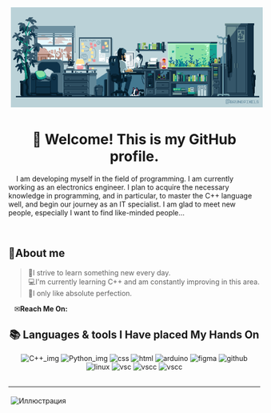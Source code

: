 <p><img src="header3.gif" width="1000" height="200" alt="Иллюстрация" vspace="5" hspace="5">

<h1 align = center> 
	&#128075; Welcome! This is my GitHub profile.
</h1>

<p>&nbsp;&nbsp;&nbsp;&nbsp;I am developing myself in the field of programming. I am currently working as an electronics engineer. I plan to acquire the necessary knowledge in programming, and in particular, to master the C++ language well, and begin our journey as an IT specialist. I am glad to meet new people, especially I want to find like-minded people...</p>

<br>


## :dizzy:**About me**



[//]: # (Пишем био)
>&#129513;I strive to learn something new every day.  
&#128187;I'm currently learning C++ and am constantly improving in this area.   
&#128302;I only like absolute perfection.  

<p>&nbsp;&nbsp;&nbsp;&#9993;<strong>Reach Me On:</strong></p>


<div align = center>
<h2>
&#128218; <strong> Languages & tools I Have placed My Hands On </strong>
</div>


[//]: # (Пишем наши скилсы)
<div align = center>
<img src="https://www.digiseller.ru/preview/307467/p1_1986716_c7d6ef4a.png" alt="C++_img" width="" height="46" /> <img src="https://static.tildacdn.com/tild3131-3765-4136-b932-336265636539/python-logo-clipart-.png" alt="Python_img" width="" height="45"> <img src="https://gas-kvas.com/uploads/posts/2023-02/1675463198_gas-kvas-com-p-fonovii-risunok-v-css3-3.png" alt="css" width="" height="46"> <img src="https://i.pinimg.com/originals/0e/7d/4a/0e7d4ad55cdc3db527af6c3d72f41ad0.png" alt="html" width="" height="46"> <img src="https://camo.githubusercontent.com/6fcd1c570f8a902233682fea6938ec8e8a3727080ad41312ce5a39004de43087/68747470733a2f2f63646e2e776f726c64766563746f726c6f676f2e636f6d2f6c6f676f732f61726475696e6f2d312e737667" alt="arduino" width="" height="44"> <img src="https://assets.asana.biz/transform/ba9b63a3-f255-4088-b5fe-14ab4628f50b/logo-app-figma" alt="figma" width="" height="45"> <img src="https://camo.githubusercontent.com/023330909dd3262d282ebd393465b9c81a00086febd0a12efb156f62526ec6e5/68747470733a2f2f63646e2e77696b696d672e6e65742f656e2f73706c61746f6f6e77696b692f696d616765732f7468756d622f382f38382f4769744875625f49636f6e2e7376672f3132303070782d4769744875625f49636f6e2e7376672e706e67" alt="github" width="" height="45" /> <img src="https://upload.wikimedia.org/wikipedia/commons/d/d6/Linux_mascot_tux.png" alt="linux" width="" height="45" /> </n>
<img src="https://upload.wikimedia.org/wikipedia/commons/thumb/9/9a/Visual_Studio_Code_1.35_icon.svg/1024px-Visual_Studio_Code_1.35_icon.svg.png" alt="vsc" width="" height="42" /> <img src="https://rafiquzzamanrafi.gallerycdn.vsassets.io/extensions/rafiquzzamanrafi/visualstudiolightpro/1.0/1632225226691/Microsoft.VisualStudio.Services.Icons.Default" alt="vscc" width="" height="42" /> <img src="https://shinyypig.gallerycdn.vsassets.io/extensions/shinyypig/matlab-in-vscode/0.5.2/1730702302777/Microsoft.VisualStudio.Services.Icons.Default" alt="vscc" width="" height="42" />
</div>

<br>


***


<p><img src="back3.gif" width="992" height="501" alt="Иллюстрация" vspace="5" hspace="5">
